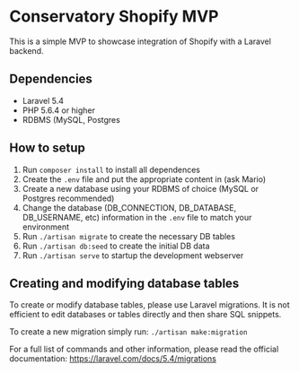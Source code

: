 # Conservatory Shopify MVP

This is a simple MVP to showcase integration of Shopify with a Laravel backend.

## Dependencies

 - Laravel 5.4
 - PHP 5.6.4 or higher
 - RDBMS (MySQL, Postgres

## How to setup

 1. Run `composer install` to install all dependences
 2. Create the `.env` file and put the appropriate content in (ask Mario)
 3. Create a new database using your RDBMS of choice (MySQL or Postgres recommended)
 4. Change the database (DB_CONNECTION, DB_DATABASE, DB_USERNAME, etc) information in the `.env` file to match your environment
 5. Run `./artisan migrate` to create the necessary DB tables
 6. Run `./artisan db:seed` to create the initial DB data
 7. Run `./artisan serve` to startup the development webserver

## Creating and modifying database tables
 
To create or modify database tables, please use Laravel migrations. It is not efficient
to edit databases or tables directly and then share SQL snippets.

To create a new migration simply run: `./artisan make:migration`

For a full list of commands and other information, please read the official documentation: https://laravel.com/docs/5.4/migrations